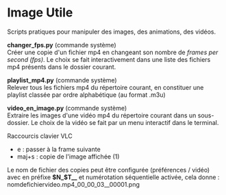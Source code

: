 # Image Utile

Scripts pratiques pour manipuler des images, des animations, des vidéos.

**changer_fps.py** (commande système)  
Créer une copie d'un fichier mp4 en changeant son nombre de *frames per second (fps)*. Le choix se fait interactivement dans une liste des fichiers mp4 présents dans le dossier courant.

**playlist_mp4.py** (commande système)  
Relever tous les fichiers mp4 du répertoire courant, en constituer une playlist classée par ordre alphabétique (au format .m3u)

**video_en_image.py** (commande système)  
Extraire les images d'une vidéo mp4 du répertoire courant dans un sous-dossier. Le choix de la vidéo se fait par un menu interactif dans le terminal.

Raccourcis clavier VLC
* e : passer à la frame suivante
* maj+s : copie de l'image affichée (1)

Le nom de fichier des copies peut être configurée (préférences / vidéo)  
avec en préfixe **$N_$T__** et numérotation séquentielle activée, cela donne :
  nomdefichiervideo.mp4_00_00_03__00001.png
 

